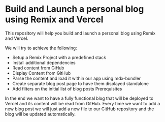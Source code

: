 # Build and Launch a personal blog using Remix and Vercel

This repository will help you build and launch a personal blog using Remix and Vercel.

We will try to achieve the following:

- Setup a Remix Project with a predefined stack
- Install additional dependencies
- Read content from GiHub
- Display Content from GitHub
- Parse the content and load it within our app using mdx-bundler
- Create separate blog post page to have them displayed standalone
- Add filters on the initial list of blog posts
  Prerequisites

In the end we want to have a fully functional blog that will be deployed to Vercel and its content will be read from GitHub.
Every time we want to add a new blog post we will just add a new file to our GitHub repository and the blog will be updated automatically.
